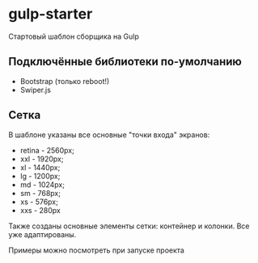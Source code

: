 # gulp-starter
Стартовый шаблон сборщика на Gulp

## Подключённые библиотеки по-умолчанию
- Bootstrap (только reboot!)
- Swiper.js

## Сетка
В шаблоне указаны все основные "точки входа" экранов:
- retina - 2560px;
- xxl - 1920px;
- xl - 1440px;
- lg - 1200px;
- md - 1024px;
- sm - 768px;
- xs - 576px;
- xxs - 280px

Также созданы основные элементы сетки: контейнер и колонки. Все уже адаптированы.

Примеры можно посмотреть при запуске проекта
